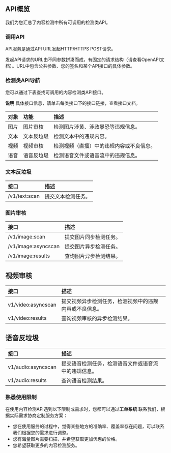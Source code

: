## 		API概览

我们为您汇总了内容检测中所有可调用的检测类API。

### 调用API

API服务是通过API URL发起HTTP/HTTPS POST请求。

发起API请求的URL由不同参数拼凑而成，有固定的请求结构（请查看OpenAPI文档）。URL中包含公共参数、您的签名和某个API接口的具体参数。 

### 检测类API导航

您可以通过下表查找可调用的内容检测类API接口。

**说明** 具体接口信息，请单击每类接口下的接口链接，查看接口文档。

| 对象 | 功能       | 描述                                     |
| :--- | :--------- | :--------------------------------------- |
| 图片 | 图片审核   | 检测图片涉黄、涉政暴恐等违规信息。       |
| 文本 | 文本反垃圾 | 检测文本中的违规内容。                   |
| 视频 | 视频审核   | 检测视频（直播）中的违规内容或不良信息。 |
| 语音 | 语音反垃圾 | 检测语音文件或语音流中的违规信息。       |

### 文本反垃圾

| 接口          | 描述               |
| :------------ | :----------------- |
| /v1/text:scan | 提交文本检测任务。 |

### 图片审核

| 接口                | 描述                   |
| :------------------ | :--------------------- |
| /v1/image:scan      | 提交图片同步检测任务。 |
| /v1/image:asyncscan | 提交图片异步检测任务。 |
| /v1/image:results   | 查询图片异步检测结果。 |

## 视频审核

| 接口               | 描述                                                   |
| :----------------- | :----------------------------------------------------- |
| v1/video:asyncscan | 提交视频异步检测任务，检测视频中的违规内容或不良信息。 |
| v1/video:results   | 查询视频审核的异步检测结果。                           |

## 语音反垃圾

| 接口               | 描述                                                 |
| :----------------- | :--------------------------------------------------- |
| v1/audio:asyncscan | 提交语音检测任务，检测语音文件或语音流中的违规信息。 |
| v1/audio:results   | 查询语音检测结果。                                   |

### 熟悉使用限制

在使用内容检测API遇到以下限制或需求时，您都可以通过**工单系统** 联系我们，根据实际需求协商定制服务方案： 

- 您在使用服务的过程中，觉得某些地方的准确率、覆盖率存在问题，可以联系我们根据您的需求进行调整。
- 您有海量图片需要扫描，并希望获取更加优惠的价格。
- 您希望获取更多的内容检测服务。